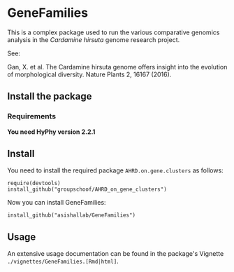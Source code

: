 # GeneFamilies

This is a complex package used to run the various comparative genomics analysis in the _Cardamine hirsuta_ genome research project.

See:

Gan, X. et al. The Cardamine hirsuta genome offers insight into the evolution of morphological diversity. Nature Plants 2, 16167 (2016).

## Install the package

### Requirements

**You need HyPhy version 2.2.1**

## Install

You need to install the required package `AHRD.on.gene.clusters` as follows:
```
require(devtools)
install_github("groupschoof/AHRD_on_gene_clusters")
```

Now you can install GeneFamilies:
```
install_github("asishallab/GeneFamilies")
```

## Usage

An extensive usage documentation can be found in the package's Vignette `./vignettes/GeneFamilies.[Rmd|html]`.

